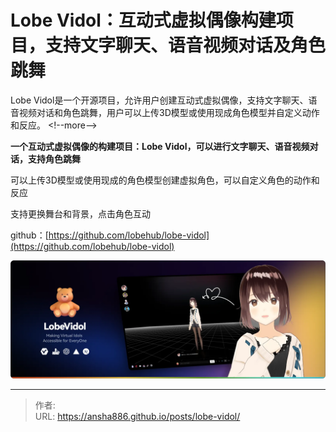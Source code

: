 # Lobe Vidol：互动式虚拟偶像构建项目，支持文字聊天、语音视频对话及角色跳舞

Lobe Vidol是一个开源项目，允许用户创建互动式虚拟偶像，支持文字聊天、语音视频对话和角色跳舞，用户可以上传3D模型或使用现成角色模型并自定义动作和反应。
&lt;!--more--&gt;

**一个互动式虚拟偶像的构建项目：Lobe Vidol，可以进行文字聊天、语音视频对话，支持角色跳舞**

可以上传3D模型或使用现成的角色模型创建虚拟角色，可以自定义角色的动作和反应

支持更换舞台和背景，点击角色互动

github：[https://github.com/lobehub/lobe-vidol](https://github.com/lobehub/lobe-vidol)

![](https://raw.githubusercontent.com/ansha886/blog-images/master/Lobe%20Vidol.webp)


---

> 作者:   
> URL: https://ansha886.github.io/posts/lobe-vidol/  

